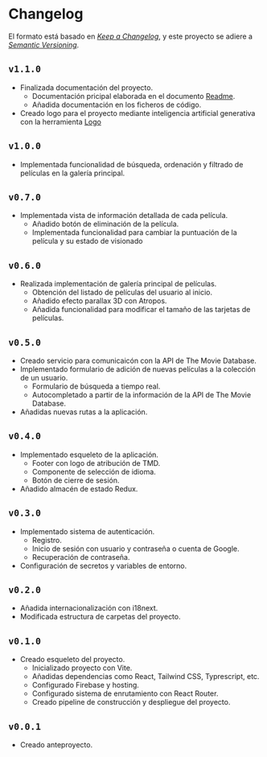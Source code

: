 # Changelog

El formato está basado en [*Keep a Changelog*](https://keepachangelog.com/en/1.0.0/),
y este proyecto se adiere a [*Semantic Versioning*](https://semver.org/spec/v2.0.0.html).

## `v1.1.0`

- Finalizada documentación del proyecto.
  - Documentación pricipal elaborada en el documento [Readme](/README.md).
  - Añadida documentación en los ficheros de código.
- Creado logo para el proyecto mediante inteligencia artificial generativa con la herramienta [Logo](https://logo.com/)

## `v1.0.0`

- Implementada funcionalidad de búsqueda, ordenación y filtrado de películas en la galería principal.

## `v0.7.0`

- Implementada vista de información detallada de cada película.
  - Añadido botón de eliminación de la película.
  - Implementada funcionalidad para cambiar la puntuación de la película y su estado de visionado

## `v0.6.0`

- Realizada implementación de galería principal de películas.
  - Obtención del listado de películas del usuario al inicio.
  - Añadido efecto parallax 3D con Atropos.
  - Añadida funcionalidad para modificar el tamaño de las tarjetas de películas.

## `v0.5.0`

- Creado servicio para comunicaicón con la API de The Movie Database.
- Implementado formulario de adición de nuevas películas a la colección de un usuario.
  - Formulario de búsqueda a tiempo real.
  - Autocompletado a partir de la información de la API de The Movie Database.
- Añadidas nuevas rutas a la aplicación.

## `v0.4.0`

- Implementado esqueleto de la aplicación.
  - Footer con logo de atribución de TMD.
  - Componente de selección de idioma.
  - Botón de cierre de sesión.
- Añadido almacén de estado Redux.

## `v0.3.0`

- Implementado sistema de autenticación.
  - Registro.
  - Inicio de sesión con usuario y contraseña o cuenta de Google.
  - Recuperación de contraseña.
- Configuración de secretos y variables de entorno.

## `v0.2.0`

- Añadida internacionalización con i18next.
- Modificada estructura de carpetas del proyecto.

## `v0.1.0`

- Creado esqueleto del proyecto.
  - Inicializado proyecto con Vite.
  - Añadidas dependencias como React, Tailwind CSS, Typrescript, etc.
  - Configurado Firebase y hosting.
  - Configurado sistema de enrutamiento con React Router.
  - Creado pipeline de construcción y despliegue del proyecto.

## `v0.0.1`

- Creado anteproyecto.
